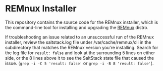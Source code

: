 # REMnux Installer

This repository contains the source code for the REMnux installer, which is the command-line tool for installing and upgrading the [REMnux](https://REMnux.org) distro.

If troubleshooting an issue related to an unsuccessful run of the REMnux installer, review the saltstack.log file under /var/cache/remnux/cli in the
subdirectory that matches the REMnux version you're installing. Search for the log file for `result: false` and look at the surrounding 5 lines on either side, or the 8 lines above it to see the SaltStack state file that caused the issue. (`grep -i -C 5 'result: false'` or `grep -i -B 8 'result: false'`).
